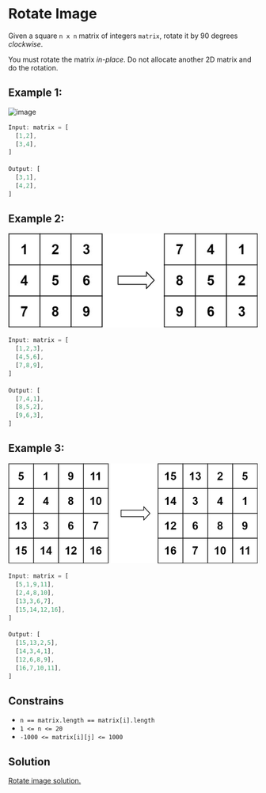 # Rotate Image

Given a square `n x n` matrix of integers `matrix`, rotate it by 90 degrees *clockwise*.

You must rotate the matrix *in-place*. Do not allocate another 2D matrix and do the rotation.

## Example 1:

![image](mat1.avif)

```ts
Input: matrix = [
  [1,2],
  [3,4],
]

Output: [
  [3,1],
  [4,2],
]
```

## Example 2:

![image](mat2.jpg)

```ts
Input: matrix = [
  [1,2,3],
  [4,5,6],
  [7,8,9],
]

Output: [
  [7,4,1],
  [8,5,2],
  [9,6,3],
]
```

## Example 3:

  ![image](mat3.jpg)

```ts
Input: matrix = [
  [5,1,9,11],
  [2,4,8,10],
  [13,3,6,7],
  [15,14,12,16],
]

Output: [
  [15,13,2,5],
  [14,3,4,1],
  [12,6,8,9],
  [16,7,10,11],
]
```

## Constrains

- `n == matrix.length == matrix[i].length`
- `1 <= n <= 20`
- `-1000 <= matrix[i][j] <= 1000`

## Solution

[Rotate image solution.](rotate-image-solution.md)